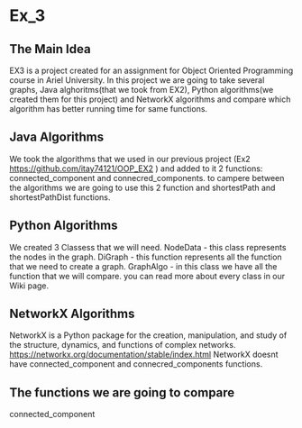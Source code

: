 # Ex_3

## The Main Idea

EX3 is a project created for an assignment for Object Oriented Programming course in Ariel University. In this project we are going to take several graphs, Java alghoritms(that we took from EX2), Python algorithms(we created them for this project) and NetworkX algorithms and compare which algorithm has better running time for same functions.

## Java Algorithms

We took the algorithms that we used in our previous project (Ex2 https://github.com/itay74121/OOP_EX2 ) and added to it 2 functions: connected_component and connecred_components. to campere between the algorithms we are going to use this 2 function and shortestPath and shortestPathDist functions.

## Python Algorithms

We created 3 Classess that we will need. NodeData - this class represents the nodes in the graph. DiGraph - this function represents all the function that we need to create a graph. GraphAlgo - in this class we have all the function that we will compare. you can read more about every class in our Wiki page.

## NetworkX Algorithms

NetworkX is a Python package for the creation, manipulation, and study of the structure, dynamics, and functions of complex networks. https://networkx.org/documentation/stable/index.html
NetworkX doesnt have connected_component and connecred_components functions.

## The functions we are going to compare

connected_component 
